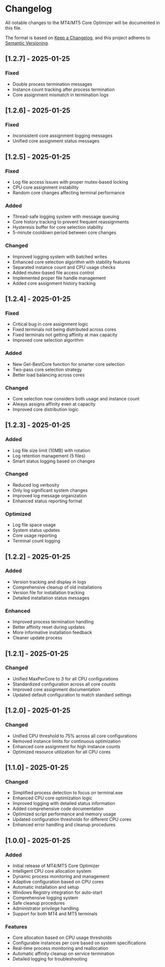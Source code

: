 # Changelog

All notable changes to the MT4/MT5 Core Optimizer will be documented in this file.

The format is based on [Keep a Changelog](https://keepachangelog.com/en/1.0.0/),
and this project adheres to [Semantic Versioning](https://semver.org/spec/v2.0.0.html).

## [1.2.7] - 2025-01-25

### Fixed
- Double process termination messages
- Instance count tracking after process termination
- Core assignment mismatch in termination logs

## [1.2.6] - 2025-01-25

### Fixed
- Inconsistent core assignment logging messages
- Unified core assignment status messages

## [1.2.5] - 2025-01-25

### Fixed
- Log file access issues with proper mutex-based locking
- CPU core assignment instability
- Random core changes affecting terminal performance

### Added
- Thread-safe logging system with message queuing
- Core history tracking to prevent frequent reassignments
- Hysteresis buffer for core selection stability
- 5-minute cooldown period between core changes

### Changed
- Improved logging system with batched writes
- Enhanced core selection algorithm with stability features
- Separated instance count and CPU usage checks
- Added mutex-based file access control
- Implemented proper file handle management
- Added core assignment history tracking

## [1.2.4] - 2025-01-25

### Fixed
- Critical bug in core assignment logic
- Fixed terminals not being distributed across cores
- Fixed terminals not getting affinity at max capacity
- Improved core selection algorithm

### Added
- New Get-BestCore function for smarter core selection
- Two-pass core selection strategy
- Better load balancing across cores

### Changed
- Core selection now considers both usage and instance count
- Always assigns affinity even at capacity
- Improved core distribution logic

## [1.2.3] - 2025-01-25

### Added
- Log file size limit (10MB) with rotation
- Log retention management (5 files)
- Smart status logging based on changes

### Changed
- Reduced log verbosity
- Only log significant system changes
- Improved log message organization
- Enhanced status reporting format

### Optimized
- Log file space usage
- System status updates
- Core usage reporting
- Terminal count logging

## [1.2.2] - 2025-01-25

### Added
- Version tracking and display in logs
- Comprehensive cleanup of old installations
- Version file for installation tracking
- Detailed installation status messages

### Enhanced
- Improved process termination handling
- Better affinity reset during updates
- More informative installation feedback
- Cleaner update process

## [1.2.1] - 2025-01-25

### Changed
- Unified MaxPerCore to 3 for all CPU configurations
- Standardized configuration across all core counts
- Improved core assignment documentation
- Updated default configuration to match standard settings

## [1.2.0] - 2025-01-25

### Changed
- Unified CPU threshold to 75% across all core configurations
- Removed instance limits for continuous optimization
- Enhanced core assignment for high instance counts
- Optimized resource utilization for all CPU cores

## [1.1.0] - 2025-01-25

### Changed
- Simplified process detection to focus on terminal.exe
- Enhanced CPU core optimization logic
- Improved logging with detailed status information
- Added comprehensive code documentation
- Optimized script performance and memory usage
- Updated configuration thresholds for different CPU cores
- Enhanced error handling and cleanup procedures

## [1.0.0] - 2025-01-25

### Added
- Initial release of MT4/MT5 Core Optimizer
- Intelligent CPU core allocation system
- Dynamic process monitoring and management
- Adaptive configuration based on CPU cores
- Automatic installation and setup
- Windows Registry integration for auto-start
- Comprehensive logging system
- Safe cleanup procedures
- Administrator privilege handling
- Support for both MT4 and MT5 terminals

### Features
- Core allocation based on CPU usage thresholds
- Configurable instances per core based on system specifications
- Real-time process monitoring and reallocation
- Automatic affinity cleanup on service termination
- Detailed logging for troubleshooting
